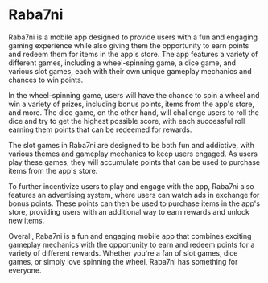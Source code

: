 # Raba7ni
Raba7ni is a mobile app designed to provide users with a fun and engaging gaming experience while also giving them the opportunity to earn points and redeem them for items in the app's store. The app features a variety of different games, including a wheel-spinning game, a dice game, and various slot games, each with their own unique gameplay mechanics and chances to win points.

In the wheel-spinning game, users will have the chance to spin a wheel and win a variety of prizes, including bonus points, items from the app's store, and more. The dice game, on the other hand, will challenge users to roll the dice and try to get the highest possible score, with each successful roll earning them points that can be redeemed for rewards.

The slot games in Raba7ni are designed to be both fun and addictive, with various themes and gameplay mechanics to keep users engaged. As users play these games, they will accumulate points that can be used to purchase items from the app's store.

To further incentivize users to play and engage with the app, Raba7ni also features an advertising system, where users can watch ads in exchange for bonus points. These points can then be used to purchase items in the app's store, providing users with an additional way to earn rewards and unlock new items.

Overall, Raba7ni is a fun and engaging mobile app that combines exciting gameplay mechanics with the opportunity to earn and redeem points for a variety of different rewards. Whether you're a fan of slot games, dice games, or simply love spinning the wheel, Raba7ni has something for everyone.
